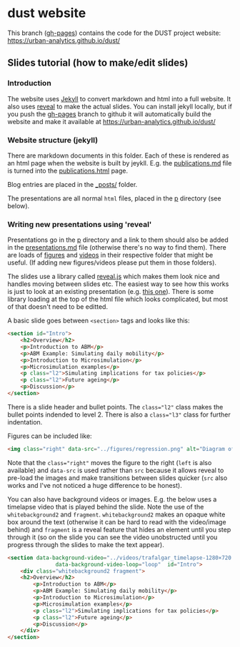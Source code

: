 # dust website

This branch ([gh-pages](https://github.com/Urban-Analytics/dust/tree/gh-pages)) contains the code for the DUST project website: https://urban-analytics.github.io/dust/


## Slides tutorial (how to make/edit slides)

### Introduction

The website uses [Jekyll](https://jekyllrb.com/) to convert markdown and html into a full website. It also uses [reveal](https://revealjs.com/) to make the actual slides. You can install jekyll locally, but if you push the [gh-pages](https://github.com/Urban-Analytics/dust/tree/gh-pages) branch to github it will automatically build the website and make it available at  https://urban-analytics.github.io/dust/

### Website structure (jekyll)

There are markdown documents in this folder. Each of these is rendered as an html page when the website is built by jeykll. E.g. the [publications.md](./publications.md) file is turned into the [publications.html](https://urban-analytics.github.io/dust/publications.html) page.

Blog entries are placed in the [_posts/](./_posts) folder.

The presentations are all normal `html` files, placed in the [p](./p) directory (see below).

### Writing new presentations using 'reveal'

Presentations go in the [p](./p) directory and a link to them should also be added in the [presentations.md](./presentations.md) file (otherwise there's no way to find them). There are loads of [figures](./figures/) and [videos](./videos/) in their respective folder that might be useful. (If adding new figures/videos please put them in those folders).

The slides use a library called [reveal.js](https://revealjs.com/) which makes them look nice and handles moving between slides etc. The easiest way to see how this works is just to look at an existing presentation (e.g. [this one](./p/2021-09-14-ABM_DWP_Sparkle.html)). There is some library loading at the top of the html file which looks complicated, but most of that doesn't need to be editted. 

A basic slide goes between `<section>` tags and looks like this:

```html
<section id="Intro">
    <h2>Overview</h2>
    <p>Introduction to ABM</p>
    <p>ABM Example: Simulating daily mobility</p>
    <p>Introduction to Microsimulation</p>
    <p>Microsimulation examples</p>
    <p class="l2">Simulating implications for tax policies</p>
    <p class="l2">Future ageing</p>
    <p>Discussion</p>
</section>
```

There is a slide header and bullet points. The `class="l2"` class makes the bullet points indended to level 2. There is also a `class="l3"` class for further indentation.

Figures can be included like:

```html
<img class="right" data-src="../figures/regression.png" alt="Diagram of regression" />
```

Note that the `class="right"` moves the figure to the right (`left` is also available) and `data-src` is used rather than `src` because it allows reveal to pre-load the images and make transitions between slides quicker (`src` also works and I've not noticed a huge difference to be honest).

You can also have background videos or images. E.g. the below uses a timelapse video that is played behind the slide. Note the use of the `whitebackground2` and `fragment`. `whitebackground2` makes an opaque white box around the text (otherwise it can be hard to read with the video/image behind) and `fragment` is a reveal feature that hides an element until you step through it (so on the slide you can see the video unobstructed until you progress through the slides to make the text appear).

```html
<section data-background-video="../videos/trafalgar_timelapse-1280×720.mp4"
               data-background-video-loop="loop"  id="Intro">
    <div class="whitebackground2 fragment">
    <h2>Overview</h2>
	    <p>Introduction to ABM</p>
        <p>ABM Example: Simulating daily mobility</p>
        <p>Introduction to Microsimulation</p>
        <p>Microsimulation examples</p>
        <p class="l2">Simulating implications for tax policies</p>
        <p class="l2">Future ageing</p>
        <p>Discussion</p>
    </div>
</section>
```






